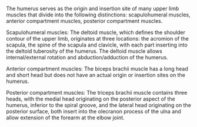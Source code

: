 The humerus serves as the origin and insertion site of many upper limb muscles that divide into the following distinctions: scapulohumeral muscles, anterior compartment muscles, posterior compartment muscles.

Scapulohumeral muscles: The deltoid muscle, which defines the shoulder contour of the upper limb, originates at three locations: the acromion of the scapula, the spine of the scapula and clavicle, with each part inserting into the deltoid tuberosity of the humerus. The deltoid muscle allows internal/external rotation and abduction/adduction of the humerus.

Anterior compartment muscles: The biceps brachii muscle has a long head and short head but does not have an actual origin or insertion sites on the humerus.

Posterior compartment muscles: The triceps brachii muscle contains three heads, with the medial head originating on the posterior aspect of the humerus, inferior to the spiral groove, and the lateral head originating on the posterior surface, both insert into the olecranon process of the ulna and allow extension of the forearm at the elbow joint.